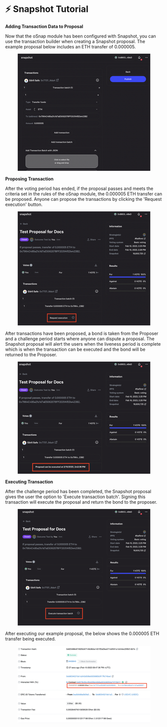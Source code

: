 # ⚡ Snapshot Tutorial

**Adding Transaction Data to Proposal**

Now that the oSnap module has been configured with Snapshot, you can use the transaction builder when creating a Snapshot proposal. The example proposal below includes an ETH transfer of 0.000005.

<figure><img src="../../.gitbook/assets/image (14).png" alt=""><figcaption></figcaption></figure>

**Proposing Transaction**

After the voting period has ended, if the proposal passes and meets the criteria set in the rules of the oSnap module, the 0.000005 ETH transfer can be proposed. Anyone can propose the transactions by clicking the 'Request execution' button.

<figure><img src="../../.gitbook/assets/image (3) (2) (1).png" alt=""><figcaption></figcaption></figure>

After transactions have been proposed, a bond is taken from the Proposer and a challenge period starts where anyone can dispute a proposal. The Snapshot proposal will alert the users when the liveness period is complete which is when the transaction can be executed and the bond will be returned to the Proposer.

<figure><img src="../../.gitbook/assets/image (12).png" alt=""><figcaption></figcaption></figure>

**Executing Transaction**

After the challenge period has been completed, the Snapshot proposal gives the user the option to 'Execute transaction batch'. Signing this transaction will execute the proposal and return the bond to the proposer.

<figure><img src="../../.gitbook/assets/image (2).png" alt=""><figcaption></figcaption></figure>

After executing our example proposal, the below shows the 0.000005 ETH transfer being executed.

<figure><img src="../../.gitbook/assets/image (2) (1).png" alt=""><figcaption></figcaption></figure>

